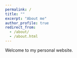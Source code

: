 ```yaml
---
permalink: /
title: ""
excerpt: "About me"
author_profile: true
redirect_from: 
  - /about/
  - /about.html
---
```


Welcome to my personal website.